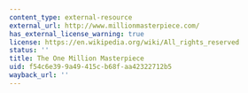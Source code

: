 ```yaml
---
content_type: external-resource
external_url: http://www.millionmasterpiece.com/
has_external_license_warning: true
license: https://en.wikipedia.org/wiki/All_rights_reserved
status: ''
title: The One Million Masterpiece
uid: f54c6e39-9a49-415c-b68f-aa42322712b5
wayback_url: ''
---
```

